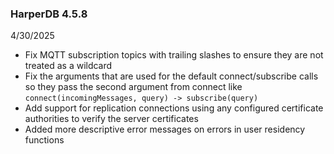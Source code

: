 ### HarperDB 4.5.8
4/30/2025

* Fix MQTT subscription topics with trailing slashes to ensure they are not treated as a wildcard
* Fix the arguments that are used for the default connect/subscribe calls so they pass the second argument from connect like `connect(incomingMessages, query) -> subscribe(query)`
* Add support for replication connections using any configured certificate authorities to verify the server certificates
* Added more descriptive error messages on errors in user residency functions